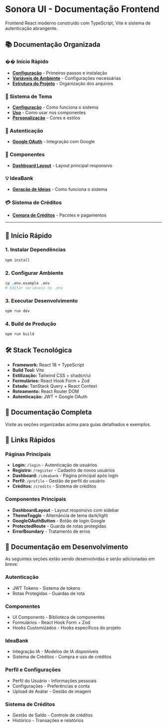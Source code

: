 # Sonora UI - Documentação Frontend

Frontend React moderno construído com TypeScript, Vite e sistema de autenticação abrangente.

## 📚 **Documentação Organizada**

### �� **Início Rápido**

- **[Configuração](inicio-rapido/configuracao.md)** - Primeiros passos e instalação
- **[Variáveis de Ambiente](inicio-rapido/variaveis-ambiente.md)** - Configurações necessárias
- **[Estrutura do Projeto](inicio-rapido/estrutura.md)** - Organização dos arquivos

### 🎨 **Sistema de Tema**

- **[Configuração](sistema-tema/configuracao.md)** - Como funciona o sistema
- **[Uso](sistema-tema/uso.md)** - Como usar nos componentes
- **[Personalização](sistema-tema/personalizacao.md)** - Cores e estilos

### 🔐 **Autenticação**

- **[Google OAuth](autenticacao/google-oauth.md)** - Integração com Google

### 🧩 **Componentes**

- **[Dashboard Layout](componentes/dashboard-layout.md)** - Layout principal responsivo

### 💡 **IdeaBank**

- **[Geração de Ideias](ideabank/geracao-ideias.md)** - Como funciona o sistema

### 💳 **Sistema de Créditos**

- **[Compra de Créditos](creditos/compra.md)** - Pacotes e pagamentos

---

## 🚀 **Início Rápido**

### **1. Instalar Dependências**

```bash
npm install
```

### **2. Configurar Ambiente**

```bash
cp .env.example .env
# Editar variáveis no .env
```

### **3. Executar Desenvolvimento**

```bash
npm run dev
```

### **4. Build de Produção**

```bash
npm run build
```

## 🛠️ **Stack Tecnológica**

- **Framework:** React 18 + TypeScript
- **Build Tool:** Vite
- **Estilização:** Tailwind CSS + shadcn/ui
- **Formulários:** React Hook Form + Zod
- **Estado:** TanStack Query + React Context
- **Roteamento:** React Router DOM
- **Autenticação:** JWT + Google OAuth

## 📖 **Documentação Completa**

Visite as seções organizadas acima para guias detalhados e exemplos.

## 🔗 **Links Rápidos**

### **Páginas Principais**

- **Login:** `/login` - Autenticação de usuários
- **Registro:** `/register` - Cadastro de novos usuários
- **Dashboard:** `/ideabank` - Página principal após login
- **Perfil:** `/profile` - Gestão de perfil do usuário
- **Créditos:** `/credits` - Sistema de créditos

### **Componentes Principais**

- **DashboardLayout** - Layout responsivo com sidebar
- **ThemeToggle** - Alternância de tema dark/light
- **GoogleOAuthButton** - Botão de login Google
- **ProtectedRoute** - Guarda de rotas protegidas
- **ErrorBoundary** - Tratamento de erros

## 📝 **Documentação em Desenvolvimento**

As seguintes seções estão sendo desenvolvidas e serão adicionadas em breve:

### **Autenticação**

- JWT Tokens - Sistema de tokens
- Rotas Protegidas - Guardas de rota

### **Componentes**

- UI Components - Biblioteca de componentes
- Formulários - React Hook Form + Zod
- Hooks Customizados - Hooks específicos do projeto

### **IdeaBank**

- Integração IA - Modelos de IA disponíveis
- Sistema de Créditos - Compra e uso de créditos

### **Perfil e Configurações**

- Perfil do Usuário - Informações pessoais
- Configurações - Preferências e conta
- Upload de Avatar - Gestão de imagem

### **Sistema de Créditos**

- Gestão de Saldo - Controle de créditos
- Histórico - Transações e relatórios
